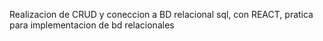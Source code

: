 Realizacion de CRUD y coneccion a BD relacional sql, con REACT, pratica para implementacion de bd relacionales
